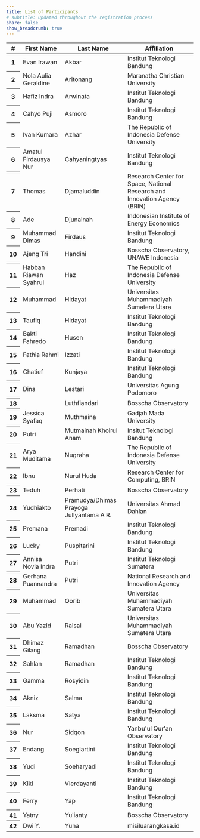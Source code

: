 ```yaml
---
title: List of Participants
# subtitle: Updated throughout the registration process
share: false
show_breadcrumb: true
---
```


<table class="table table-striped">
  <thead>
    <tr>
      <th scope="col">#</th>
      <th scope="col">First Name</th>
      <th scope="col">Last Name</th>
      <th scope="col">Affiliation</th>
    </tr>
  </thead>
  <tbody>
    <tr>
      <th scope="row">1</th>
      <td>Evan Irawan</td>
      <td>Akbar</td>
      <td>Institut Teknologi Bandung</td>
    </tr>
    <tr>
      <th scope="row">2</th>
      <td>Nola Aulia Geraldine</td>
      <td>Aritonang</td>
      <td>Maranatha Christian University</td>
    </tr>
    <tr>
      <th scope="row">3</th>
      <td>Hafiz Indra</td>
      <td>Arwinata</td>
      <td>Institut Teknologi Bandung</td>
    </tr>
    <tr>
      <th scope="row">4</th>
      <td>Cahyo Puji</td>
      <td>Asmoro</td>
      <td>Institut Teknologi Bandung</td>
    </tr>
    <tr>
      <th scope="row">5</th>
      <td>Ivan Kumara</td>
      <td>Azhar</td>
      <td>The Republic of Indonesia Defense University</td>
    </tr>
    <tr>
      <th scope="row">6</th>
      <td>Amatul Firdausya Nur</td>
      <td>Cahyaningtyas</td>
      <td>Institut Teknologi Bandung</td>
    </tr>
    <tr>
      <th scope="row">7</th>
      <td>Thomas</td>
      <td>Djamaluddin</td>
      <td>Research Center for Space, National Research and Innovation Agency (BRIN)</td>
    </tr>
    <tr>
      <th scope="row">8</th>
      <td>Ade</td>
      <td>Djunainah</td>
      <td>Indonesian Institute of Energy Economics</td>
    </tr>
    <tr>
      <th scope="row">9</th>
      <td>Muhammad Dimas</td>
      <td>Firdaus</td>
      <td>Institut Teknologi Bandung</td>
    </tr>
    <tr>
      <th scope="row">10</th>
      <td>Ajeng Tri</td>
      <td>Handini</td>
      <td>Bosscha Observatory, UNAWE Indonesia</td>
    </tr>
    <tr>
      <th scope="row">11</th>
      <td>Habban Riawan Syahrul</td>
      <td>Haz</td>
      <td>The Republic of Indonesia Defense University</td>
    </tr>
    <tr>
      <th scope="row">12</th>
      <td>Muhammad</td>
      <td>Hidayat</td>
      <td>Universitas Muhammadiyah Sumatera Utara</td>
    </tr>
    <tr>
      <th scope="row">13</th>
      <td>Taufiq</td>
      <td>Hidayat</td>
      <td>Institut Teknologi Bandung</td>
    </tr>
    <tr>
      <th scope="row">14</th>
      <td>Bakti Fahredo</td>
      <td>Husen</td>
      <td>Institut Teknologi Bandung</td>
    </tr>
    <tr>
      <th scope="row">15</th>
      <td>Fathia Rahmi</td>
      <td>Izzati</td>
      <td>Institut Teknologi Bandung</td>
    </tr>
    <tr>
      <th scope="row">16</th>
      <td>Chatief</td>
      <td>Kunjaya</td>
      <td>Institut Teknologi Bandung</td>
    </tr>
    <tr>
      <th scope="row">17</th>
      <td>Dina</td>
      <td>Lestari</td>
      <td>Universitas Agung Podomoro</td>
    </tr>
    <tr>
      <th scope="row">18</th>
      <td></td>
      <td>Luthfiandari</td>
      <td>Bosscha Observatory</td>
    </tr>
    <tr>
      <th scope="row">19</th>
      <td>Jessica Syafaq</td>
      <td>Muthmaina</td>
      <td>Gadjah Mada University</td>
    </tr>
    <tr>
      <th scope="row">20</th>
      <td>Putri</td>
      <td>Mutmainah Khoirul Anam</td>
      <td>Insitut Teknologi Bandung</td>
    </tr>
    <tr>
      <th scope="row">21</th>
      <td>Arya Muditama</td>
      <td>Nugraha</td>
      <td>The Republic of Indonesia Defense University</td>
    </tr>
    <tr>
      <th scope="row">22</th>
      <td>Ibnu</td>
      <td>Nurul Huda</td>
      <td>Research Center for Computing, BRIN</td>
    </tr>
    <tr>
      <th scope="row">23</th>
      <td>Teduh</td>
      <td>Perhati</td>
      <td>Bosscha Observatory</td>
    </tr>
    <tr>
      <th scope="row">24</th>
      <td>Yudhiakto</td>
      <td>Pramudya/Dhimas Prayoga Jullyantama A R.</td>
      <td>Universitas Ahmad Dahlan</td>
    </tr>
    <tr>
      <th scope="row">25</th>
      <td>Premana</td>
      <td>Premadi</td>
      <td>Institut Teknologi Bandung</td>
    </tr>
    <tr>
      <th scope="row">26</th>
      <td>Lucky</td>
      <td>Puspitarini</td>
      <td>Institut Teknologi Bandung</td>
    </tr>
    <tr>
      <th scope="row">27</th>
      <td>Annisa Novia Indra</td>
      <td>Putri</td>
      <td>Institut Teknologi Sumatera</td>
    </tr>
    <tr>
      <th scope="row">28</th>
      <td>Gerhana Puannandra</td>
      <td>Putri</td>
      <td>National Research and Innovation Agency</td>
    </tr>
    <tr>
      <th scope="row">29</th>
      <td>Muhammad</td>
      <td>Qorib</td>
      <td>Universitas Muhammadiyah Sumatera Utara</td>
    </tr>
    <tr>
      <th scope="row">30</th>
      <td>Abu Yazid</td>
      <td>Raisal</td>
      <td>Universitas Muhammadiyah Sumatera Utara</td>
    </tr>
    <tr>
      <th scope="row">31</th>
      <td>Dhimaz Gilang</td>
      <td>Ramadhan</td>
      <td>Bosscha Observatory</td>
    </tr>
    <tr>
      <th scope="row">32</th>
      <td>Sahlan</td>
      <td>Ramadhan</td>
      <td>Institut Teknologi Bandung</td>
    </tr>
    <tr>
      <th scope="row">33</th>
      <td>Gamma</td>
      <td>Rosyidin</td>
      <td>Institut Teknologi Bandung</td>
    </tr>
    <tr>
      <th scope="row">34</th>
      <td>Akniz</td>
      <td>Salma</td>
      <td>Institut Teknologi Bandung</td>
    </tr>
    <tr>
      <th scope="row">35</th>
      <td>Laksma</td>
      <td>Satya</td>
      <td>Institut Teknologi Bandung</td>
    </tr>
    <tr>
      <th scope="row">36</th>
      <td>Nur</td>
      <td>Sidqon</td>
      <td>Yanbu'ul Qur'an Observatory</td>
    </tr>
    <tr>
      <th scope="row">37</th>
      <td>Endang</td>
      <td>Soegiartini</td>
      <td>Institut Teknologi Bandung</td>
    </tr>
    <tr>
      <th scope="row">38</th>
      <td>Yudi</td>
      <td>Soeharyadi</td>
      <td>Institut Teknologi Bandung</td>
    </tr>
    <tr>
      <th scope="row">39</th>
      <td>Kiki</td>
      <td>Vierdayanti</td>
      <td>Institut Teknologi Bandung</td>
    </tr>
    <tr>
      <th scope="row">40</th>
      <td>Ferry</td>
      <td>Yap</td>
      <td>Institut Teknologi Bandung</td>
    </tr>
    <tr>
      <th scope="row">41</th>
      <td>Yatny</td>
      <td>Yulianty</td>
      <td>Bosscha Observatory</td>
    </tr>
    <tr>
      <th scope="row">42</th>
      <td>Dwi Y.</td>
      <td>Yuna</td>
      <td>misiluarangkasa.id</td>
    </tr>
  </tbody>
</table>
